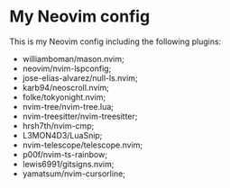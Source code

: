 # My Neovim config

This is my Neovim config including the following plugins:
- williamboman/mason.nvim;
- neovim/nvim-lspconfig;
- jose-elias-alvarez/null-ls.nvim;
- karb94/neoscroll.nvim;
- folke/tokyonight.nvim;
- nvim-tree/nvim-tree.lua;
- nvim-treesitter/nvim-treesitter;
- hrsh7th/nvim-cmp;
- L3MON4D3/LuaSnip;
- nvim-telescope/telescope.nvim;
- p00f/nvim-ts-rainbow;
- lewis6991/gitsigns.nvim;
- yamatsum/nvim-cursorline;


